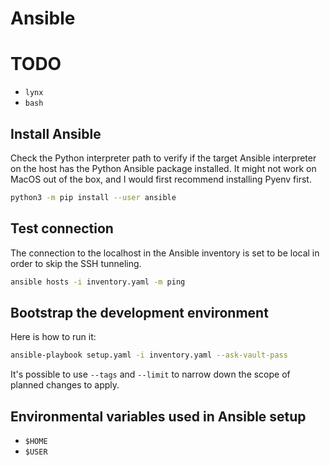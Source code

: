 # Ansible


# TODO

- `lynx`
- `bash`


## Install Ansible

Check the Python interpreter path to verify if the target Ansible interpreter
on the host has the Python Ansible package installed. It might not work on
MacOS out of the box, and I would first recommend installing Pyenv first.

```sh
python3 -m pip install --user ansible
```


## Test connection

The connection to the localhost in the Ansible inventory is set to be local in
order to skip the SSH tunneling.

```sh
ansible hosts -i inventory.yaml -m ping
```


## Bootstrap the development environment

Here is how to run it:

```sh
ansible-playbook setup.yaml -i inventory.yaml --ask-vault-pass
```

It's possible to use `--tags` and `--limit` to narrow down the scope of planned
changes to apply.


## Environmental variables used in Ansible setup

- `$HOME`
- `$USER`
